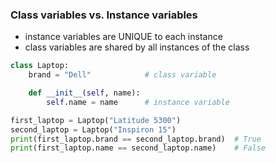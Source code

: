 
### Class variables vs. Instance variables

* instance variables are UNIQUE to each instance
* class variables are shared by all instances of the class

```python
class Laptop:
    brand = "Dell"            # class variable

    def __init__(self, name):
        self.name = name      # instance variable

first_laptop = Laptop("Latitude 5300")
second_laptop = Laptop("Inspiron 15")
print(first_laptop.brand == second_laptop.brand)  # True 
print(first_laptop.name == second_laptop.name)    # False 
```